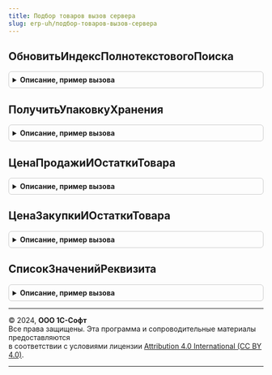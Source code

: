 ```yaml
---
title: Подбор товаров вызов сервера
slug: erp-uh/подбор-товаров-вызов-сервера
---
```



## ОбновитьИндексПолнотекстовогоПоиска
<details style="margin: 1em 0; padding: 0.5em; border: 1px solid #ccc; border-radius: 6px;">

<summary style="font-weight: bold; cursor: pointer;">Описание, пример вызова</summary>

```bsl

// Процедура выполняет обновление индекса полнотекстового поиска в привилегированном режиме.
//
Процедура ОбновитьИндексПолнотекстовогоПоиска() Экспорт
```

Пример вызова
```bsl
ПодборТоваровВызовСервера.ОбновитьИндексПолнотекстовогоПоиска() 
```
</details>

## ПолучитьУпаковкуХранения
<details style="margin: 1em 0; padding: 0.5em; border: 1px solid #ccc; border-radius: 6px;">

<summary style="font-weight: bold; cursor: pointer;">Описание, пример вызова</summary>

```bsl

// Функция возвращает упаковку хранения номенклатуры, т.е. упаковку с коэффициентом 1 и
//  единицей хранения соответствующей единице хранения номенклатуры.
//
// Параметры:
//  Номенклатура - СправочникСсылка.Номенклатура - номенклатура.
//
// Возвращаемое значение:
//  СправочникСсылка.УпаковкиЕдиницыИзмерения - упаковка хранения или единица измерения номенклатуры.
//
Функция ПолучитьУпаковкуХранения(Номенклатура) Экспорт
```

Пример вызова
```bsl
Результат = ПодборТоваровВызовСервера.ПолучитьУпаковкуХранения(Номенклатура) 
```
</details>

## ЦенаПродажиИОстаткиТовара
<details style="margin: 1em 0; padding: 0.5em; border: 1px solid #ccc; border-radius: 6px;">

<summary style="font-weight: bold; cursor: pointer;">Описание, пример вызова</summary>

```bsl

// Возвращает структуру - информацию о цене продажи и остатках товара.
//
// Параметры:
//  Номенклатура	 - СправочникСсылка.Номенклатура			 - номенклатура,
//  Характеристика	 - СправочникСсылка.ХарактеристикиНоменклатуры	 - характеристика номенклатуры,
//  Соглашение		 - СправочникСсылка.СоглашенияСКлиентами		 - соглашение, на основании которого осуществляется продажа,
//  Валюта			 - СправочникСсылка.Валюты						 - валюта взаиморасчетов,
//  Склады			 - СправочникСсылка.Склады						 - склад, с которого осуществляется отпуск номенклатуры,
//  ВидыЦен			 - СправочникСсылка.ВидыЦен						 - вид цены.
//
// Возвращаемое значение:
//  Структура - Структура с информацией о цене продажи и остатках товара:
//  * ТекущиеОстатки - Массив из Структура:
//    ** Склад - СправочникСсылка.Склады
//    ** ВНаличии - Число
//    ** Свободно - Число
//  * ПланируемыеОстатки - Массив из Структура:
//    ** Склад - СправочникСсылка.Склады
//    ** Период - Дата
//    ** Доступно - Число
//  * Цена - Структура:
//    ** ВидЦены - СправочникСсылка.ВидыЦен
//    ** Цена - Число
//    ** Упаковка - СправочникСсылка.УпаковкиЕдиницыИзмерения
//    ** ЕдиницаИзмерения - СправочникСсылка.УпаковкиЕдиницыИзмерения
//    ** Описание - Строка
//    ** СрокПоставки - Дата
//
Функция ЦенаПродажиИОстаткиТовара(Номенклатура, Характеристика, Соглашение, Валюта, Склады, ВидыЦен) Экспорт
```

Пример вызова
```bsl
Результат = ПодборТоваровВызовСервера.ЦенаПродажиИОстаткиТовара(Номенклатура, Характеристика, Соглашение, Валюта, Склады, ВидыЦен) 
```
</details>

## ЦенаЗакупкиИОстаткиТовара
<details style="margin: 1em 0; padding: 0.5em; border: 1px solid #ccc; border-radius: 6px;">

<summary style="font-weight: bold; cursor: pointer;">Описание, пример вызова</summary>

```bsl

// Возвращает структуру - информацию о цене закупки и остатках товара.
//
// Параметры:
//  Номенклатура	 - СправочникСсылка.Номенклатура				 - номенклатура,
//  Характеристика	 - СправочникСсылка.ХарактеристикиНоменклатуры	 - характеристика номенклатуры,
//  Соглашение		 - СправочникСсылка.СоглашенияСПоставщиками		 - соглашение, на основании которого осуществляется закупка,
//  Валюта			 - СправочникСсылка.Валюты						 - валюта взаиморасчетов,
//  Склады			 - СправочникСсылка.Склады						 - склад, на который осуществляется поставка номенклатуры.
//
// Возвращаемое значение:
//  Структура - с информацией о цене закупки и остатках товара:
//   * ТекущиеОстатки - Массив из Структура:
//     ** Склад - СправочникСсылка.Склады
//     ** ВНаличии - Число
//     ** Свободно - Число
//   * ПланируемыеОстатки - Массив из Структура:
//    ** Склад - СправочникСсылка.Склады
//    ** Период - Дата
//    ** Доступно - Число
//   * Цена - Структура:
//     ** Цена - Число
//     ** Упаковка -СправочникСсылка.УпаковкиЕдиницыИзмерения
//     ** ЕдиницаИзмерения - СправочникСсылка.УпаковкиЕдиницыИзмерения
//
Функция ЦенаЗакупкиИОстаткиТовара(Номенклатура, Характеристика, Соглашение, Валюта, Склады) Экспорт
```

Пример вызова
```bsl
Результат = ПодборТоваровВызовСервера.ЦенаЗакупкиИОстаткиТовара(Номенклатура, Характеристика, Соглашение, Валюта, Склады) 
```
</details>

## СписокЗначенийРеквизита
<details style="margin: 1em 0; padding: 0.5em; border: 1px solid #ccc; border-radius: 6px;">

<summary style="font-weight: bold; cursor: pointer;">Описание, пример вызова</summary>

```bsl

// Функция возвращает список строковых значений реквизита номенклатуры или
//  доп.реквизитов номенклатуры. Используется при навигации по виду номенклатуры
//  и дереву свойств вида номенклатуры.
//
// Параметры:
//  ВидНоменклатуры		 - СправочникСсылка.ВидыНоменклатуры - вид номенклатуры,
//  ИмяРеквизита		 - Строка							 - имя реквизита,
//  ЭтоДопРеквизит		 - Булево		 					 - Истина - признак доп.реквизита,
//  ОтборПоНоменклатуре	 - Булево 							 - Истина - признак отбора по номенклатуре.
//
// Возвращаемое значение:
//  СписокЗначений - Список строковых значений реквизита или доп.реквизита.
//
Функция СписокЗначенийРеквизита(ВидНоменклатуры, ИмяРеквизита, ЭтоДопРеквизит, ОтборПоНоменклатуре) Экспорт
```

Пример вызова
```bsl
Результат = ПодборТоваровВызовСервера.СписокЗначенийРеквизита(ВидНоменклатуры, ИмяРеквизита, ЭтоДопРеквизит, ОтборПоНоменклатуре) 
```
</details>

---

© 2024, **ООО 1С-Софт**  
Все права защищены. Эта программа и сопроводительные материалы предоставляются  
в соответствии с условиями лицензии [Attribution 4.0 International (CC BY 4.0)](https://creativecommons.org/licenses/by/4.0/legalcode).

---
